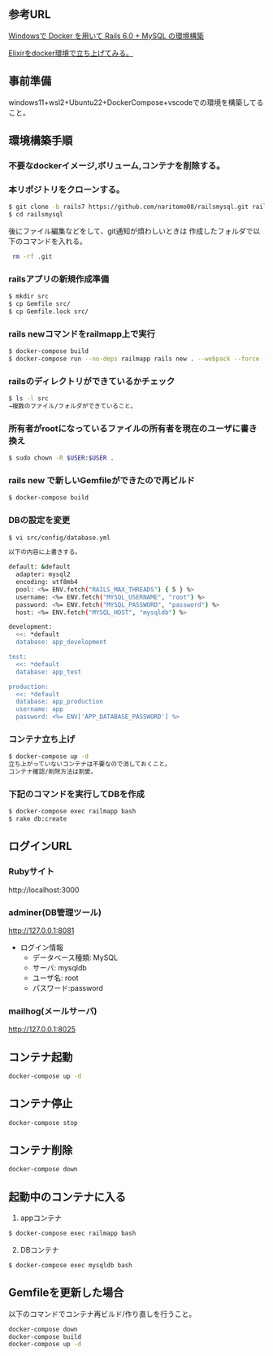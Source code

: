 ## 参考URL
[Windowsで Docker を用いて Rails 6.0 + MySQL の環境構築](https://codelabo.com/posts/20201010192152)

[Elixirをdocker環境で立ち上げてみる。](https://qiita.com/naritomo08/items/fecf4ace7b9ca9078102)

## 事前準備

windows11+wsl2+Ubuntu22+DockerCompose+vscodeでの環境を構築してること。

## 環境構築手順

### 不要なdockerイメージ,ボリューム,コンテナを削除する。

### 本リポジトリをクローンする。

```bash
$ git clone -b rails7 https://github.com/naritomo08/railsmysql.git railsmysql
$ cd railsmysql
```

後にファイル編集などをして、git通知が煩わしいときは
作成したフォルダで以下のコマンドを入れる。

```bash
 rm -rf .git
```

### railsアプリの新規作成準備

```bash
$ mkdir src
$ cp Gemfile src/
$ cp Gemfile.lock src/
```

### rails newコマンドをrailmapp上で実行

```bash
$ docker-compose build
$ docker-compose run --no-deps railmapp rails new . --webpack --force --database=mysql
```

### railsのディレクトリができているかチェック

```bash
$ ls -l src
→複数のファイル/フォルダができていること。
```

### 所有者がrootになっているファイルの所有者を現在のユーザに書き換え

```bash
$ sudo chown -R $USER:$USER .
```

### rails new で新しいGemfileができたので再ビルド

```bash
$ docker-compose build
```

### DBの設定を変更

```bash
$ vi src/config/database.yml

以下の内容に上書きする。

default: &default
  adapter: mysql2
  encoding: utf8mb4
  pool: <%= ENV.fetch("RAILS_MAX_THREADS") { 5 } %>
  username: <%= ENV.fetch("MYSQL_USERNAME", "root") %>
  password: <%= ENV.fetch("MYSQL_PASSWORD", "password") %>
  host: <%= ENV.fetch("MYSQL_HOST", "mysqldb") %>

development:
  <<: *default
  database: app_development

test:
  <<: *default
  database: app_test

production:
  <<: *default
  database: app_production
  username: app
  password: <%= ENV['APP_DATABASE_PASSWORD'] %>
```

### コンテナ立ち上げ

```bash
$ docker-compose up -d
立ち上がっていないコンテナは不要なので消しておくこと。
コンテナ確認/削除方法は割愛。
```

### 下記のコマンドを実行してDBを作成

```bash
$ docker-compose exec railmapp bash
$ rake db:create
```

## ログインURL

### Rubyサイト

http://localhost:3000

### adminer(DB管理ツール)

http://127.0.0.1:8081


* ログイン情報
  - データベース種類: MySQL
  - サーバ: mysqldb
  - ユーザ名: root
  - パスワード:password

### mailhog(メールサーバ)

http://127.0.0.1:8025

## コンテナ起動

```bash
docker-compose up -d
```

## コンテナ停止

```bash
docker-compose stop
```

## コンテナ削除

```bash
docker-compose down
```

## 起動中のコンテナに入る

1. appコンテナ

```bash
$ docker-compose exec railmapp bash
```

2. DBコンテナ

```bash
$ docker-compose exec mysqldb bash
```

## Gemfileを更新した場合

以下のコマンドでコンテナ再ビルド/作り直しを行うこと。

```bash
docker-compose down
docker-compose build
docker-compose up -d
```
